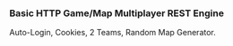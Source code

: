 ### Basic HTTP Game/Map Multiplayer REST Engine

Auto-Login, Cookies, 2 Teams, Random Map Generator.
